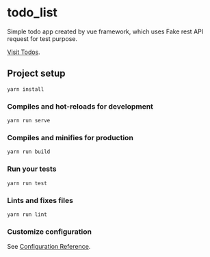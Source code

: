 # todo_list

Simple todo app created by vue framework, which uses Fake rest API request for test purpose.

[Visit Todos](https://gracious-kepler-0bb1b0.netlify.com/).

## Project setup

```
yarn install
```

### Compiles and hot-reloads for development

```
yarn run serve
```

### Compiles and minifies for production

```
yarn run build
```

### Run your tests

```
yarn run test
```

### Lints and fixes files

```
yarn run lint
```

### Customize configuration

See [Configuration Reference](https://cli.vuejs.org/config/).
